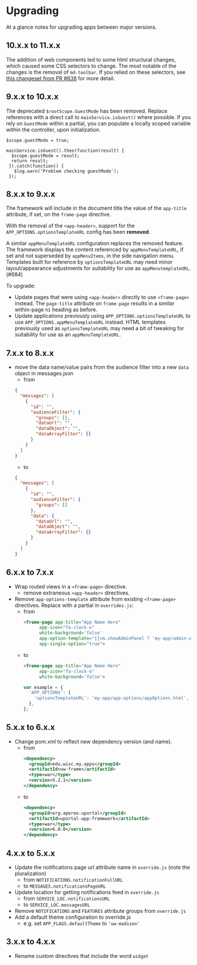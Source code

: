 # Upgrading

At a glance notes for upgrading apps between major versions.

## 10.x.x to 11.x.x

The addition of web components led to some html structural changes, which caused some CSS selectors to change. The most notable of the changes is the removal of `md-toolbar`. If you relied on these selectors, see [this changeset from PR #838](https://github.com/uPortal-Project/uportal-app-framework/pull/838/files/91878bc59802a1eec4c4be74de09f363961d19a6) for more detail.

## 9.x.x to 10.x.x

The deprecated `$rootScope.GuestMode` has been removed. Replace references with a direct call to `mainService.isGuest()` where possible. If you rely on `GuestMode` within a partial, you can populate a locally scoped variable within the controller, upon initialization.
```
$scope.guestMode = true;

mainService.isGuest().then(function(result) {
  $scope.guestMode = result;
  return result;
 }).catch(function() {
   $log.warn('Problem checking guestMode');
 });
 ```

## 8.x.x to 9.x.x

The framework will include in the document title the value of the `app-title` 
attribute, if set, on the `frame-page` directive.

With the removal of the `<app-header>`, support for the
`APP_OPTIONS.optionsTemplateURL` config has been **removed**.

A similar `appMenuTemplateURL` configuration replaces the removed feature. The
framework displays the content referenced by `appMenuTemplateURL`, if set and
not superseded by `appMenuItems`, in the side navigation menu. Templates built 
for reference by `optionsTemplateURL` may need minor layout/appearance 
adjustments for suitability for use as `appMenutemplateURL`. (#684)

To upgrade:

+ Update pages that were using `<app-header>` directly to use `<frame-page>`
  instead. The `page-title` attribute on `frame-page` results in a similar
  within-page `h1` heading as before.
+ Update applications previously using `APP_OPTIONS.optionsTemplateURL` to use
  `APP_OPTIONS.appMenuTemplateURL` instead. HTML templates previously used
  as `optionsTemplateURL` may need a bit of tweaking for suitability for use as 
  an `appMenuTemplateURL`.

## 7.x.x to 8.x.x

- move the data name/value pairs from the audience filter into a new `data`
  object  in messages.json
  - from
  ```json
  {
    "messages": [
      {
        "id": "",
        "audienceFilter": {
          "groups": [],
          "dataUrl": "",
          "dataObject": "",
          "dataArrayFilter": {}
        }
      }
    ]
  }
  ```
  - to
  ```json
  {
    "messages": [
      {
        "id": "",
        "audienceFilter": {
          "groups": []
        },
        "data": {
          "dataUrl": "",
          "dataObject": "",
          "dataArrayFilter": {}
        }
      }
    ]
  }
  ```

## 6.x.x to 7.x.x

- Wrap routed views in a `<frame-page>` directive.
  - remove extraneous `<app-header>` directives.
- Remove `app-options-template` attribute from existing `<frame-page>` directives. Replace with a partial in `overrides.js`:
  - from
    ```html
    <frame-page app-title="App Name Here"
          app-icon="fa-clock-o"
          white-background='false'
          app-option-template="{{vm.showAdminPanel ? 'my-app/admin-actions/adminActionsSidebarToggle.html' : ''}}"
          app-single-option="true">
    ```
  - to
    ```html
    <frame-page app-title="App Name Here"
          app-icon="fa-clock-o"
          white-background='false'>
    ```
    ```javascript
    var example = {
      'APP_OPTIONS': {
        'optionsTemplateURL': 'my-app/app-options/appOptions.html',
      },
    };
    ```

## 5.x.x to 6.x.x

- Change pom.xml to reflect new dependency version (and name).
  - from
    ```xml
    <dependency>
      <groupId>edu.wisc.my.apps</groupId>
      <artifactId>uw-frame</artifactId>
      <type>war</type>
      <version>5.2.1</version>
    </dependency>
    ```
  - to
    ```xml
    <dependency>
      <groupId>org.apereo.uportal</groupId>
      <artifactId>uportal-app-framework</artifactId>
      <type>war</type>
      <version>6.0.0</version>
    </dependency>
    ```

## 4.x.x to 5.x.x

- Update the notifications page url attribute name in `override.js` (note the pluralization)
  - from `NOTIFICATIONS.notificationFullURL`
  - to `MESSAGES.notificationsPageURL`
- Update location for getting notifications feed in `override.js`
  - from `SERVICE_LOC.notificationsURL`
  - to `SERVICE_LOC.messagesURL`
- Remove `NOTIFICATIONS` and `FEATURES` attribute groups from `override.js`
- Add a default theme configuration to override.js
  - e.g. set `APP_FLAGS.defaultTheme` to `'uw-madison'`

## 3.x.x to 4.x.x

- Rename custom directives that include the word `widget`
